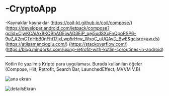 # -CryptoApp
-Kaynaklar
kaynaklar (https://coil-kt.github.io/coil/compose/) (https://developer.android.com/jetpack/compose?gclid=CjwKCAiAx8KQBhAGEiwAD3EiP_qej5udSXxFnQpoRSP6-9u7_A2mCTnHbB0nFht17jxLwp5rHrw_WxoC_uUQAvD_BwE&gclsrc=aw.ds) (https://atilsamancioglu.com/) (https://stackoverflow.com/) (https://blog.mindorks.com/using-retrofit-with-kotlin-coroutines-in-android)
___________________________________________________________________________________________________________________________________________________


Kotlin ile yazılmış Kripto para uygulaması. Burada kullanılan öğeler (Compose, Hilt, Retrofit, Search Bar,  LaunchedEffect, MVVM  V.B)

![ana ekran](https://user-images.githubusercontent.com/97243182/150335976-2c4b7385-e913-4147-9ce9-d8a0860ea845.png)


![detailsEkran](https://user-images.githubusercontent.com/97243182/150336148-1b158978-986a-4aad-985d-84c2d8653614.png)
